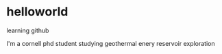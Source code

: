 # helloworld
learning github

I'm a cornell phd student studying geothermal enery reservoir exploration
